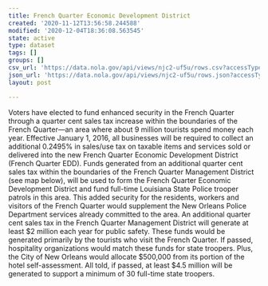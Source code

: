 ```yaml
---
title: French Quarter Economic Development District
created: '2020-11-12T13:56:58.244588'
modified: '2020-12-04T18:36:08.563545'
state: active
type: dataset
tags: []
groups: []
csv_url: 'https://data.nola.gov/api/views/njc2-uf5u/rows.csv?accessType=DOWNLOAD'
json_url: 'https://data.nola.gov/api/views/njc2-uf5u/rows.json?accessType=DOWNLOAD'
layout: post

---
```

Voters have elected to fund enhanced security in the French Quarter through a quarter cent sales tax increase within the boundaries of the French Quarter—an area where about 9 million tourists spend money each year. Effective January 1, 2016, all businesses will be required to collect an additional 0.2495% in sales/use tax on taxable items and services sold or delivered into the new French Quarter Economic Development District (French Quarter EDD). Funds generated from an additional quarter cent sales tax within the boundaries of the French Quarter Management District (see map below), will be used to form the French Quarter Economic Development District and fund full-time Louisiana State Police trooper patrols in this area. This added security for the residents, workers and visitors of the French Quarter would supplement the New Orleans Police Department services already committed to the area. An additional quarter cent sales tax in the French Quarter Management District will generate at least $2 million each year for public safety. These funds would be generated primarily by the tourists who visit the French Quarter. If passed, hospitality organizations would match these funds for state troopers. Plus, the City of New Orleans would allocate $500,000 from its portion of the hotel self-assessment. All told, if passed, at least $4.5 million will be generated to support a minimum of 30 full-time state troopers.
